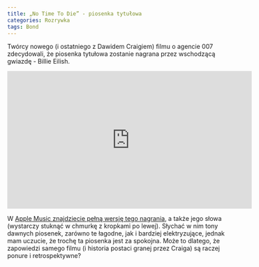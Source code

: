 ```yaml
---
title: „No Time To Die” - piosenka tytułowa
categories: Rozrywka
tags: Bond
---
```


Twórcy nowego (i ostatniego z Dawidem Craigiem) filmu o agencie 007 zdecydowali, że piosenka tytułowa zostanie nagrana przez wschodzącą gwiazdę - Billie Eilish.

<iframe width="560" height="315" src="https://www.youtube.com/embed/pO6wDBss8PI" frameborder="0" allow="accelerometer; autoplay; encrypted-media; gyroscope; picture-in-picture" allowfullscreen></iframe>

W [Apple Music znajdziecie pełną wersję tego nagrania][1], a także jego słowa (wystarczy stuknąć w chmurkę z kropkami po lewej). Słychać w nim tony dawnych piosenek, zarówno te łagodne, jak i bardziej elektryzujące, jednak mam uczucie, że trochę ta piosenka jest za spokojna. Może to dlatego, że zapowiedzi samego filmu (i historia postaci granej przez Craiga) są raczej ponure i retrospektywne?

[1]:	https://music.apple.com/pl/album/no-time-to-die/1498647640?i=1498647654&l=pl
